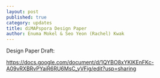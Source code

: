 ```yaml
---
layout: post
published: true
category: updates
title: diMAPspora Design Paper
author: Enuma Mokel & Seo Yeon (Rachel) Kwak
---
```

Design Paper Draft:

https://docs.google.com/document/d/1QYBO8xYKlKEnFKc-A09vRXBRvPYaiR6RU6MsC_yVFig/edit?usp=sharing
